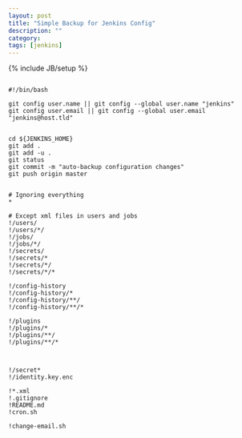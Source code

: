 ```yaml
---
layout: post
title: "Simple Backup for Jenkins Config"
description: ""
category: 
tags: [jenkins]
---
```

{% include JB/setup %}




<pre><code>
#!/bin/bash

git config user.name || git config --global user.name "jenkins"
git config user.email || git config --global user.email "jenkins@host.tld"


cd ${JENKINS_HOME}
git add .
git add -u .
git status
git commit -m "auto-backup configuration changes"
git push origin master
</code></pre>



<pre><code>
# Ignoring everything
*

# Except xml files in users and jobs
!/users/
!/users/*/
!/jobs/
!/jobs/*/
!/secrets/
!/secrets/*
!/secrets/*/
!/secrets/*/*

!/config-history
!/config-history/*
!/config-history/**/
!/config-history/**/*

!/plugins
!/plugins/*
!/plugins/**/
!/plugins/**/*



!/secret*
!/identity.key.enc

!*.xml
!.gitignore
!README.md
!cron.sh

!change-email.sh
</code></pre>
